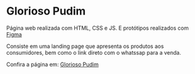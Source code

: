 # Glorioso Pudim
Página web realizada com HTML, CSS e JS. E protótipos realizados com [Figma](https://www.figma.com/proto/UsyCjvMaC29Rsue1t6h90d/Glorioso-Pudim?t=O4XX237n96Jza0D7-1)

Consiste em uma landing page que apresenta os produtos aos consumidores, bem como o link direto com o whatssap para a venda.

Confira a página em:
[Glorioso Pudim](https://carlalopesj.github.io/glorioso-pudim/)
